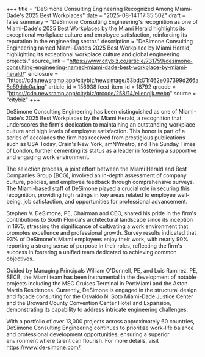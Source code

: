 +++
title = "DeSimone Consulting Engineering Recognized Among Miami-Dade's 2025 Best Workplaces"
date = "2025-08-14T17:35:50Z"
draft = false
summary = "DeSimone Consulting Engineering's recognition as one of Miami-Dade's 2025 Best Workplaces by the Miami Herald highlights its exceptional workplace culture and employee satisfaction, reinforcing its reputation in the engineering sector."
description = "DeSimone Consulting Engineering named Miami-Dade’s 2025 Best Workplace by Miami Herald, highlighting its exceptional workplace culture and global engineering projects."
source_link = "https://www.citybiz.co/article/731759/desimone-consulting-engineering-named-miami-dade-best-workplace-by-miami-herald/"
enclosure = "https://cdn.newsramp.app/citybiz/newsimage/53bdd71f462e037399d266a8c59ddc0a.jpg"
article_id = 156938
feed_item_id = 18792
qrcode = "https://cdn.newsramp.app/citybiz/qrcode/258/14/ellenqjk.webp"
source = "citybiz"
+++

<p>DeSimone Consulting Engineering has been distinguished as one of Miami-Dade's 2025 Best Workplaces by the Miami Herald, a recognition that underscores the firm's dedication to maintaining an outstanding workplace culture and high levels of employee satisfaction. This honor is part of a series of accolades the firm has received from prestigious publications such as USA Today, Crain's New York, amNYmetro, and The Sunday Times of London, further cementing its status as a leader in fostering a supportive and engaging work environment.</p><p>The selection process, a joint effort between the Miami Herald and Best Companies Group (BCG), involved an in-depth assessment of company culture, policies, and employee feedback through comprehensive surveys. The Miami-based staff of DeSimone played a crucial role in securing this recognition, providing high ratings in key areas related to employee well-being, job satisfaction, and opportunities for professional advancement.</p><p>Stephen V. DeSimone, PE, Chairman and CEO, shared his pride in the firm's contributions to South Florida's architectural landscape since its inception in 1975, stressing the significance of cultivating a work environment that promotes excellence and professional growth. Survey results indicated that 93% of DeSimone's Miami employees enjoy their work, with nearly 90% reporting a strong sense of purpose in their roles, reflecting the firm's success in fostering a unified team dedicated to achieving common objectives.</p><p>Guided by Managing Principals William O'Donnell, PE, and Luis Ramirez, PE, SECB, the Miami team has been instrumental in the development of notable projects including the MSC Cruises Terminal in PortMiami and the Aston Martin Residences. Currently, DeSimone is engaged in the structural design and façade consulting for the Osvaldo N. Soto Miami-Dade Justice Center and the Broward County Convention Center Hotel and Expansion, demonstrating its capability to address intricate engineering challenges.</p><p>With a portfolio of over 13,000 projects across approximately 60 countries, DeSimone Consulting Engineering continues to prioritize work-life balance and professional development opportunities, ensuring a superior environment where talent can flourish. For more details, visit <a href='https://www.de-simone.com/' rel='nofollow' target='_blank'>https://www.de-simone.com/</a>.</p>